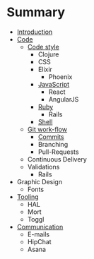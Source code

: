 # Summary

* [Introduction](README.md)
* [Code](code.md)
   * [Code style](code/style.md)
       * Clojure
       * CSS
       * Elixir
           * Phoenix
       * [JavaScript](code/style/js.md)
           * React
           * AngularJS
       * [Ruby](code/style/ruby.md)
           * Rails
       * [Shell](code/style/shell.md)
   * [Git work-flow](code/git.md)
       * [Commits](code/git/commits.md)
       * Branching
       * Pull-Requests
   * Continuous Delivery
   * Validations
       * Rails
* Graphic Design
   * Fonts
* [Tooling](tooling.md)
   * HAL
   * Mort
   * Toggl
* [Communication](communication.md)
   * E-mails
   * HipChat
   * Asana

